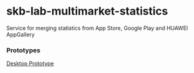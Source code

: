 # skb-lab-multimarket-statistics
Service for merging statistics from App Store, Google Play and HUAWEI AppGallery
### Prototypes
[Desktop Prototype](https://www.figma.com/proto/H1QhEW8Be5h91hi7pKIMY0/skb-lab-multimarket-statistics?node-id=76463%3A0&scaling=scale-down)
